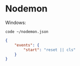 # Nodemon

Windows:

`code ~/nodemon.json`

```json
{
    "events": {
        "start": "reset || cls"
    }
}
```
